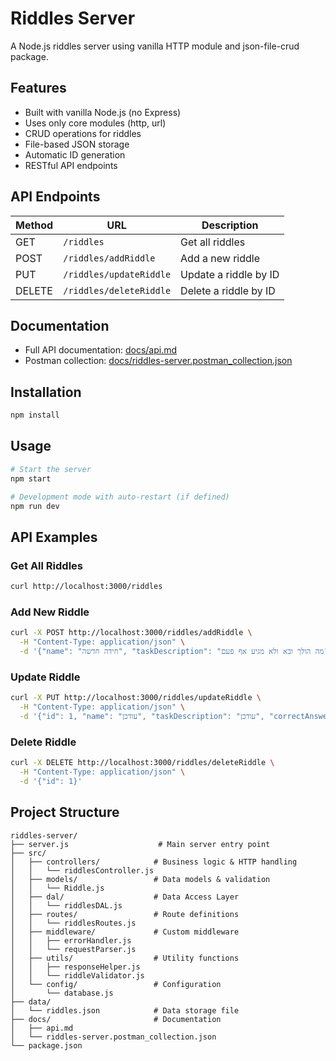 # Riddles Server

A Node.js riddles server using vanilla HTTP module and json-file-crud package.

## Features

- Built with vanilla Node.js (no Express)
- Uses only core modules (http, url)
- CRUD operations for riddles
- File-based JSON storage
- Automatic ID generation
- RESTful API endpoints

## API Endpoints

| Method | URL | Description |
|--------|-----|-------------|
| GET    | `/riddles`                | Get all riddles         |
| POST   | `/riddles/addRiddle`      | Add a new riddle        |
| PUT    | `/riddles/updateRiddle`   | Update a riddle by ID   |
| DELETE | `/riddles/deleteRiddle`   | Delete a riddle by ID   |

## Documentation

- Full API documentation: [docs/api.md](docs/api.md)
- Postman collection: [docs/riddles-server.postman_collection.json](docs/riddles-server.postman_collection.json)

## Installation

```bash
npm install
```

## Usage

```bash
# Start the server
npm start

# Development mode with auto-restart (if defined)
npm run dev
```

## API Examples

### Get All Riddles
```bash
curl http://localhost:3000/riddles
```

### Add New Riddle
```bash
curl -X POST http://localhost:3000/riddles/addRiddle \
  -H "Content-Type: application/json" \
  -d '{"name": "חידה חדשה", "taskDescription": "מה הולך ובא ולא מגיע אף פעם?", "correctAnswer": "מחר"}'
```

### Update Riddle
```bash
curl -X PUT http://localhost:3000/riddles/updateRiddle \
  -H "Content-Type: application/json" \
  -d '{"id": 1, "name": "עודכן", "taskDescription": "עודכן", "correctAnswer": "עודכן"}'
```

### Delete Riddle
```bash
curl -X DELETE http://localhost:3000/riddles/deleteRiddle \
  -H "Content-Type: application/json" \
  -d '{"id": 1}'
```

## Project Structure

```
riddles-server/
├── server.js                    # Main server entry point
├── src/
│   ├── controllers/            # Business logic & HTTP handling
│   │   └── riddlesController.js
│   ├── models/                 # Data models & validation
│   │   └── Riddle.js
│   ├── dal/                    # Data Access Layer
│   │   └── riddlesDAL.js
│   ├── routes/                 # Route definitions
│   │   └── riddlesRoutes.js
│   ├── middleware/             # Custom middleware
│   │   ├── errorHandler.js
│   │   └── requestParser.js
│   ├── utils/                  # Utility functions
│   │   ├── responseHelper.js
│   │   └── riddleValidator.js
│   └── config/                 # Configuration
│       └── database.js
├── data/
│   └── riddles.json            # Data storage file
├── docs/                       # Documentation
│   ├── api.md
│   └── riddles-server.postman_collection.json
└── package.json
```


